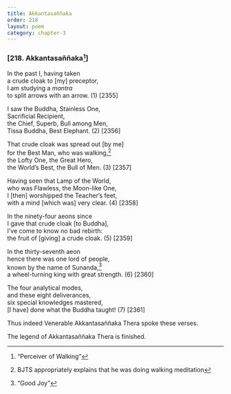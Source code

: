 ```yaml
---
title: Akkantasaññaka
order: 218
layout: poem
category: chapter-3
---
```


### \[218. Akkantasaññaka[^1]\]

In the past I, having taken  
a crude cloak to \[my\] preceptor,  
I am studying a *mantra*  
to split arrows with an arrow. (1) \[2355\]

I saw the Buddha, Stainless One,  
Sacrificial Recipient,  
the Chief, Superb, Bull among Men,  
Tissa Buddha, Best Elephant. (2) \[2356\]

That crude cloak was spread out \[by me\]  
for the Best Man, who was walking,[^2]  
the Lofty One, the Great Hero,  
the World’s Best, the Bull of Men. (3) \[2357\]

Having seen that Lamp of the World,  
who was Flawless, the Moon-like One,  
I \[then\] worshipped the Teacher’s feet,  
with a mind \[which was\] very clear. (4) \[2358\]

In the ninety-four aeons since  
I gave that crude cloak \[to Buddha\],  
I’ve come to know no bad rebirth:  
the fruit of \[giving\] a crude cloak. (5) \[2359\]

In the thirty-seventh aeon  
hence there was one lord of people,  
known by the name of Sunanda,[^3]  
a wheel-turning king with great strength. (6) \[2360\]

The four analytical modes,  
and these eight deliverances,  
six special knowledges mastered,  
\[I have\] done what the Buddha taught! (7) \[2361\]

Thus indeed Venerable Akkantasaññaka Thera spoke these verses.

The legend of Akkantasaññaka Thera is finished.

[^1]: “Perceiver of Walking”

[^2]: BJTS appropriately explains that he was doing walking meditation

[^3]: “Good Joy”
